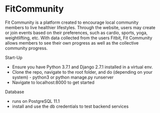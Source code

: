 # FitCommunity
Fit Community is a platform created to encourage local community members to live healthier lifestyles. Through the website, users may create or join events based on their preferences, such as cardio, sports, yoga, weightlifting, etc. With data collected from the users Fitbit, Fit Community allows members to see their own progress as well as the collective community progress.


Start-Up

- Ensure you have Python 3.7.1 and Django 2.7.1 installed in a virtual env.
- Clone the repo, navigate to the root folder, and do (depending on your system) - python3 or python manage.py runserver
- Navigate to localhost:8000 to get started

Database
- runs on PostgreSQL 11.1
- install and use the db credentials to test backend services
